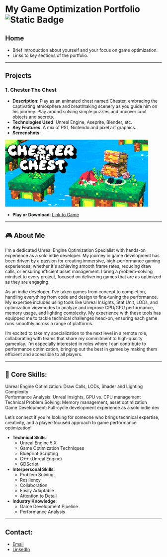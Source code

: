 # My Game Optimization Portfolio ![Static Badge](https://img.shields.io/badge/60fps%20-%2016.66ms%20%F0%9F%9A%80-green?logo=Unreal%20Engine&logoColor=white)

## Home
- Brief introduction about yourself and your focus on game optimization.
- Links to key sections of the portfolio.

---

## Projects
### 1. Chester The Chest 
- **Description**: Play as an animated chest named Chester, embracing the captivating atmosphere and breathtaking scenery as you guide him on his journey. Play around solving simple puzzles and uncover cool objects and secrets.
- **Technologies Used**: Unreal Engine, Aseprite, Blender, etc.
- **Key Features**: A mix of PS1, Nintendo and pixel art graphics.
- **Screenshots**: 

![Chester](https://github.com/Pablyco/GameOptimizerPortfolio/blob/main/Images/Library_header.png?raw=true)
- **Play or Download**: [Link to Game](https://store.steampowered.com/app/2506390/Chester_The_Chest/)

---

## 🎮 About Me  
  
I'm a dedicated Unreal Engine Optimization Specialist with hands-on experience as a solo indie developer. My journey in game development has been driven by a passion for creating immersive, high-performance gaming experiences, whether it's achieving smooth frame rates, reducing draw calls, or ensuring efficient asset management. I bring a problem-solving mindset to every project, focused on delivering games that are as optimized as they are engaging.  
  
As an indie developer, I've taken games from concept to completion, handling everything from code and design to fine-tuning the performance. My expertise includes using tools like Unreal Insights, Stat Unit, LODs, and optimization viewmodes to analyze and improve CPU/GPU performance, memory usage, and lighting complexity. My experience with these tools has equipped me to tackle technical challenges head-on, ensuring each game runs smoothly across a range of platforms.  
  
I’m excited to take my specialization to the next level in a remote role, collaborating with teams that share my commitment to high-quality gameplay. I'm especially interested in roles where I can contribute to performance optimization, bringing out the best in games by making them efficient and accessible to all players.  

  ---
## 💼 Core Skills:  
  
Unreal Engine Optimization: Draw Calls, LODs, Shader and Lighting Complexity  
Performance Analysis: Unreal Insights, GPU vs. CPU management  
Technical Problem Solving: Memory management, asset optimization  
Game Development: Full-cycle development experience as a solo indie dev  
  
Let’s connect if you’re looking for someone who brings technical expertise, creativity, and a player-focused approach to game performance optimization!


- **Technical Skills**: 
  - Unreal Engine 5.X
  - Game Optimization Techniques
  - Blueprint Scripting
  - C++ (Unreal Engine)
  - GDScript
- **Interpersonal Skills**: 
  - Problem Solving
  - Resiliency
  - Collaboration
  -  Easily Adaptable
  -  Attention to Detail
- **Industry Knowledge**: 
  - Game Development Pipeline
  - Performance Analysis

---

## Contact:
- [Email](pablycogamedev@gmail.com)
- [LinkedIn](https://www.linkedin.com/in/pablo-villanueva-3157491b4/)

